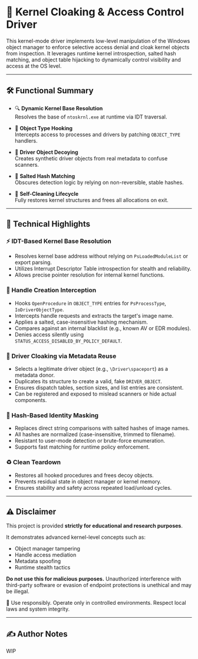 # 🧬 Kernel Cloaking & Access Control Driver

This kernel-mode driver implements low-level manipulation of the Windows object manager to enforce selective access denial and cloak kernel objects from inspection. It leverages runtime kernel introspection, salted hash matching, and object table hijacking to dynamically control visibility and access at the OS level.

---

## 🛠️ Functional Summary

- 🔍 **Dynamic Kernel Base Resolution**  
  Resolves the base of `ntoskrnl.exe` at runtime via IDT traversal.

- 🧱 **Object Type Hooking**  
  Intercepts access to processes and drivers by patching `OBJECT_TYPE` handlers.

- 🧬 **Driver Object Decoying**  
  Creates synthetic driver objects from real metadata to confuse scanners.

- 🧠 **Salted Hash Matching**  
  Obscures detection logic by relying on non-reversible, stable hashes.

- 🧹 **Self-Cleaning Lifecycle**  
  Fully restores kernel structures and frees all allocations on exit.

---

## 🧩 Technical Highlights

### ⚡ IDT-Based Kernel Base Resolution

   - Resolves kernel base address without relying on `PsLoadedModuleList` or export parsing.  
   - Utilizes Interrupt Descriptor Table introspection for stealth and reliability.  
   - Allows precise pointer resolution for internal kernel functions.

### 🔐 Handle Creation Interception

   - Hooks `OpenProcedure` in `OBJECT_TYPE` entries for `PsProcessType`, `IoDriverObjectType`.  
   - Intercepts handle requests and extracts the target's image name.  
   - Applies a salted, case-insensitive hashing mechanism.  
   - Compares against an internal blacklist (e.g., known AV or EDR modules).  
   - Denies access silently using `STATUS_ACCESS_DISABLED_BY_POLICY_DEFAULT`.

### 🧊 Driver Cloaking via Metadata Reuse

   - Selects a legitimate driver object (e.g., `\Driver\spaceport`) as a metadata donor.  
   - Duplicates its structure to create a valid, fake `DRIVER_OBJECT`.  
   - Ensures dispatch tables, section sizes, and list entries are consistent.  
   - Can be registered and exposed to mislead scanners or hide actual components.

### 🧬 Hash-Based Identity Masking

   - Replaces direct string comparisons with salted hashes of image names.  
   - All hashes are normalized (case-insensitive, trimmed to filename).  
   - Resistant to user-mode detection or brute-force enumeration.  
   - Supports fast matching for runtime policy enforcement.

### ♻️ Clean Teardown

   - Restores all hooked procedures and frees decoy objects.  
   - Prevents residual state in object manager or kernel memory.  
   - Ensures stability and safety across repeated load/unload cycles.

---

## ⚠️ Disclaimer

This project is provided **strictly for educational and research purposes**.

It demonstrates advanced kernel-level concepts such as:

   - Object manager tampering  
   - Handle access mediation  
   - Metadata spoofing  
   - Runtime stealth tactics  

**Do not use this for malicious purposes.** Unauthorized interference with third-party software or evasion of endpoint protections is unethical and may be illegal.

🧠 Use responsibly. Operate only in controlled environments. Respect local laws and system integrity.

---

## ✍️ Author Notes
WIP
